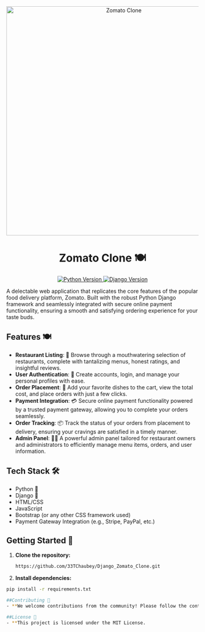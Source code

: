 <div align="center">
  <img src="https://raw.githubusercontent.com/yourusername/zomato-clone/master/header.png" alt="Zomato Clone" width="600">
  <h1>Zomato Clone 🍽️</h1>
  <p>
    <a href="https://www.python.org/" target="_blank">
      <img src="https://img.shields.io/badge/python-3.7+-blue?style=for-the-badge&logo=python" alt="Python Version">
    </a>
    <a href="https://www.djangoproject.com/" target="_blank">
      <img src="https://img.shields.io/badge/django-3.2-green?style=for-the-badge&logo=django" alt="Django Version">
    </a>
  </p>
</div>

A delectable web application that replicates the core features of the popular food delivery platform, Zomato. Built with the robust Python Django framework and seamlessly integrated with secure online payment functionality, ensuring a smooth and satisfying ordering experience for your taste buds.

## Features 🍽️

- **Restaurant Listing**: 🍱 Browse through a mouthwatering selection of restaurants, complete with tantalizing menus, honest ratings, and insightful reviews.
- **User Authentication**: 🔐 Create accounts, login, and manage your personal profiles with ease.
- **Order Placement**: 🛒 Add your favorite dishes to the cart, view the total cost, and place orders with just a few clicks.
- **Payment Integration**: 💳 Secure online payment functionality powered by a trusted payment gateway, allowing you to complete your orders seamlessly.
- **Order Tracking**: 📦 Track the status of your orders from placement to delivery, ensuring your cravings are satisfied in a timely manner.
- **Admin Panel**: 👨‍💼 A powerful admin panel tailored for restaurant owners and administrators to efficiently manage menu items, orders, and user information.

## Tech Stack 🛠️

- Python 🐍
- Django 🎸
- HTML/CSS
- JavaScript
- Bootstrap (or any other CSS framework used)
- Payment Gateway Integration (e.g., Stripe, PayPal, etc.)

## Getting Started 🚀

1. **Clone the repository:**

   ```bash
   https://github.com/33TChaubey/Django_Zomato_Clone.git

2. **Install dependencies:**

  ```bash
  pip install -r requirements.txt

##Contributing 🤝
- **We welcome contributions from the community! Please follow the contribution guidelines outlined in the CONTRIBUTING.md file.

##License 📄
- **This project is licensed under the MIT License.
